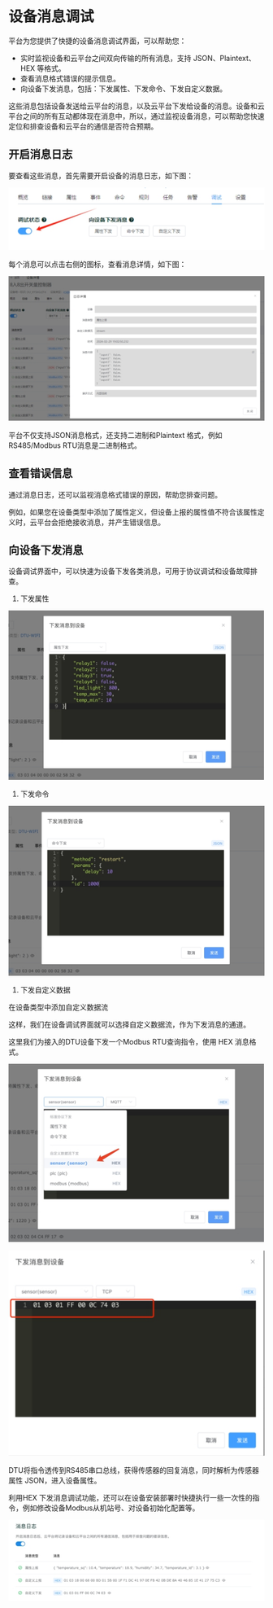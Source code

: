 # 设备消息调试

平台为您提供了快捷的设备消息调试界面，可以帮助您：

- 实时监视设备和云平台之间双向传输的所有消息，支持 JSON、Plaintext、HEX 等格式。
- 查看消息格式错误的提示信息。
- 向设备下发消息，包括：下发属性、下发命令、下发自定义数据。

这些消息包括设备发送给云平台的消息，以及云平台下发给设备的消息。设备和云平台之间的所有互动都体现在消息中，所以，通过监视设备消息，可以帮助您快速定位和排查设备和云平台的通信是否符合预期。

## 开启消息日志

要查看这些消息，首先需要开启设备的消息日志，如下图：

![img](设备消息调试/docs03设备消息调试assetswps8.jpg)

每个消息可以点击右侧的图标，查看消息详情，如下图：

![img](设备消息调试/docs03设备消息调试assetswps9.jpg)

平台不仅支持JSON消息格式，还支持二进制和Plaintext 格式，例如 RS485/Modbus RTU消息是二进制格式。

## 查看错误信息

通过消息日志，还可以监视消息格式错误的原因，帮助您排查问题。

例如，如果您在设备类型中添加了属性定义，但设备上报的属性值不符合该属性定义时，云平台会拒绝接收消息，并产生错误信息。

## 向设备下发消息

设备调试界面中，可以快速为设备下发各类消息，可用于协议调试和设备故障排查。

1. 下发属性

![img](设备消息调试/docs03设备消息调试assetswps10.jpg)

1. 下发命令

![img](设备消息调试/docs03设备消息调试assetswps11.jpg)

1. 下发自定义数据

在设备类型中添加自定义数据流

这样，我们在设备调试界面就可以选择自定义数据流，作为下发消息的通道。

这里我们为接入的DTU设备下发一个Modbus RTU查询指令，使用 HEX 消息格式。

![img](设备消息调试/docs03设备消息调试assetswps12.jpg)

![img](设备消息调试/docs03设备消息调试assetswps13.jpg)

DTU将指令透传到RS485串口总线，获得传感器的回复消息，同时解析为传感器属性 JSON，进入设备属性。

利用HEX 下发消息调试功能，还可以在设备安装部署时快捷执行一些一次性的指令，例如修改设备Modbus从机站号、对设备初始化配置等。

![img](设备消息调试/docs03设备消息调试assetswps14.jpg)